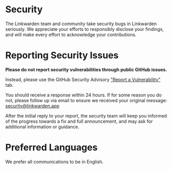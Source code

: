 # Security

The Linkwarden team and community take security bugs in Linkwarden seriously. We appreciate your efforts to responsibly disclose your findings, and will make every effort to acknowledge your contributions.

# Reporting Security Issues

**Please do not report security vulnerabilities through public GitHub issues.**

Instead, please use the GitHub Security Advisory ["Report a Vulnerability"](https://github.com/linkwarden/linkwarden/security/advisories/new) tab.

You should receive a response within 24 hours. If for some reason you do not, please follow up via email to ensure we received your original message:
[security@linkwarden.app](mailto:security@linkwarden.app)


After the initial reply to your report, the security team will keep you informed of the progress towards a fix and full announcement, and may ask for additional information or guidance.

# Preferred Languages

We prefer all communications to be in English.